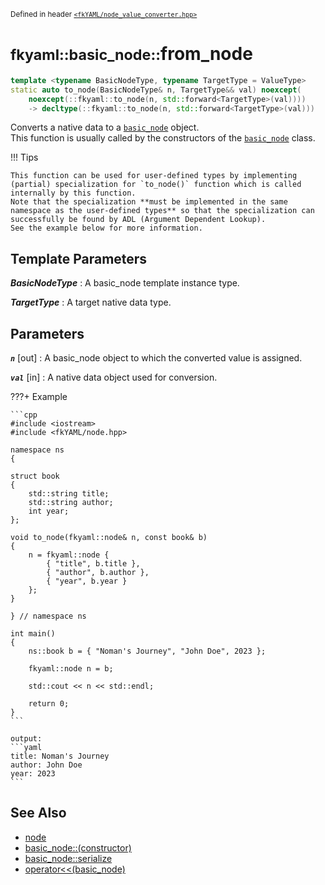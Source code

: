<small>Defined in header [`<fkYAML/node_value_converter.hpp>`](https://github.com/fktn-k/fkYAML/blob/develop/include/fkYAML/node_value_converter.hpp)</small>

# <small>fkyaml::basic_node::</small>from_node

```cpp
template <typename BasicNodeType, typename TargetType = ValueType>
static auto to_node(BasicNodeType& n, TargetType&& val) noexcept(
    noexcept(::fkyaml::to_node(n, std::forward<TargetType>(val))))
    -> decltype(::fkyaml::to_node(n, std::forward<TargetType>(val)))
```

Converts a native data to a [`basic_node`](../basic_node/index.md) object.  
This function is usually called by the constructors of the [`basic_node`](../basic_node/index.md) class.  

!!! Tips

    This function can be used for user-defined types by implementing (partial) specialization for `to_node()` function which is called internally by this function.  
    Note that the specialization **must be implemented in the same namespace as the user-defined types** so that the specialization can successfully be found by ADL (Argument Dependent Lookup).  
    See the example below for more information.  

## **Template Parameters**

***BasicNodeType***
:   A basic_node template instance type.

***TargetType***
:   A target native data type.

## **Parameters**

***`n`*** [out]
:   A basic_node object to which the converted value is assigned.

***`val`*** [in]
:   A native data object used for conversion.

???+ Example

    ```cpp
    #include <iostream>
    #include <fkYAML/node.hpp>

    namespace ns
    {

    struct book
    {
        std::string title;
        std::string author;
        int year;
    };

    void to_node(fkyaml::node& n, const book& b)
    {
        n = fkyaml::node {
            { "title", b.title },
            { "author", b.author },
            { "year", b.year }
        };
    }

    } // namespace ns

    int main()
    {
        ns::book b = { "Noman's Journey", "John Doe", 2023 };

        fkyaml::node n = b;

        std::cout << n << std::endl;

        return 0;
    }
    ```

    output:
    ```yaml
    title: Noman's Journey
    author: John Doe
    year: 2023
    ```

## **See Also**

* [node](../basic_node/node.md)
* [basic_node::(constructor)](../basic_node/constructor.md)
* [basic_node::serialize](../basic_node/serialize.md)
* [operator<<(basic_node)](../basic_node/insertion_operator.md)
